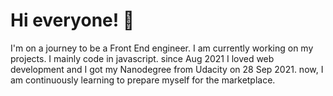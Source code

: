 # Hi everyone!  👋
I'm on a journey to be a Front End engineer. I am currently working on my projects. I mainly code in javascript. since Aug 2021 I loved web development and I got my Nanodegree from Udacity on 28 Sep 2021. now, I am continuously learning to prepare myself for the marketplace.
